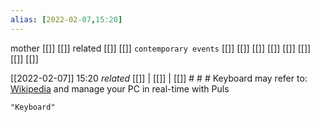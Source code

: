 ```yaml
---
alias: [2022-02-07,15:20]
---
```

 mother [[]] [[]]
 related [[]] [[]]
 `contemporary events` [[]] [[]] [[]] [[]] [[]] [[]] [[]] [[]]

[[2022-02-07]] 15:20 _related_ [[]] | [[]] | [[]] # # #
Keyboard may refer to:
[Wikipedia](https://en.wikipedia.org/wiki/Keyboard)
 and manage your PC in real-time with Puls
```query
"Keyboard"
```